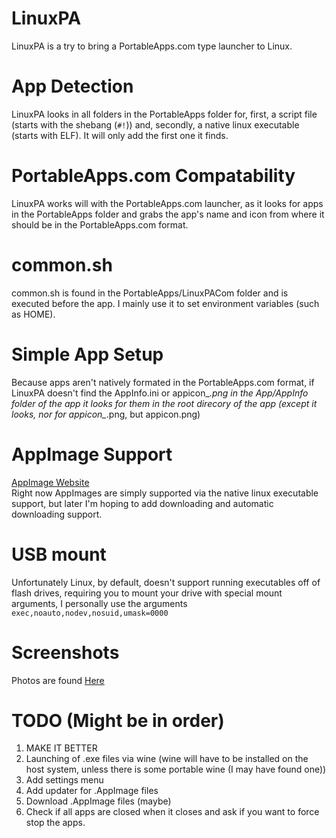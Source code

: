 # LinuxPA
LinuxPA is a try to bring a PortableApps.com type launcher to Linux.  

# App Detection
LinuxPA looks in all folders in the PortableApps folder for, first, a script file (starts with the shebang (`#!`)) and, secondly, a native linux executable (starts with ELF). It will only add the first one it finds.  

# PortableApps.com Compatability
LinuxPA works will with the PortableApps.com launcher, as it looks for apps in the PortableApps folder and grabs the app's name and icon from where it should be in the PortableApps.com format.  

# common.sh
common.sh is found in the PortableApps/LinuxPACom folder and is executed before the app. I mainly use it to set environment variables (such as HOME).  

# Simple App Setup
Because apps aren't natively formated in the PortableApps.com format, if LinuxPA doesn't find the AppInfo.ini or appicon_*.png in the App/AppInfo folder of the app it looks for them in the root direcory of the app (except it looks, nor for appicon_*.png, but appicon.png)  

# AppImage Support
[AppImage Website](http://appimage.org)  
Right now AppImages are simply supported via the native linux executable support, but later I'm hoping to add downloading and automatic downloading support.  

# USB mount
Unfortunately Linux, by default, doesn't support running executables off of flash drives, requiring you to mount your drive with special mount arguments, I personally use the arguments `exec,noauto,nodev,nosuid,umask=0000`  

# Screenshots
Photos are found [Here](https://goo.gl/photos/VtBUL6DyZTMidj5n6)

# TODO (Might be in order)
1. MAKE IT BETTER  
1. Launching of .exe files via wine (wine will have to be installed on the host system, unless there is some portable wine (I may have found one))  
1. Add settings menu  
1. Add updater for .AppImage files  
1. Download .AppImage files (maybe)  
1. Check if all apps are closed when it closes and ask if you want to force stop the apps.  
